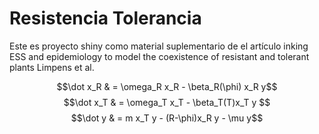 # Resistencia Tolerancia
Este es proyecto shiny como material suplementario de el artículo inking ESS and epidemiology to model the coexistence of resistant and tolerant plants Limpens et al.


$$\dot x_R & =  \omega_R x_R - \beta_R(\phi) x_R y$$
$$\dot x_T & =   \omega_T x_T - \beta_T(T)x_T y $$
$$\dot y & =  m x_T y - (R-\phi)x_R y - \mu y$$




